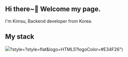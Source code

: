## Hi there~👋 Welcome my page.
I'm Kimsu, Backend developer from Korea.

## My stack
![](https://img.shields.io/badge/-Html5-%23E34F26)?style=?style=flat&logo=HTML5?logoColor=#E34F26")

<!--
**Kimsu10/Kimsu10** is a ✨ _special_ ✨ repository because its `README.md` (this file) appears on your GitHub profile.

Here are some ideas to get you started:

- 🔭 I’m currently working on ...
- 🌱 I’m currently learning ...
- 👯 I’m looking to collaborate on ...
- 🤔 I’m looking for help with ...
- 💬 Ask me about ...
- 📫 How to reach me: ...
- 😄 Pronouns: ...
- ⚡ Fun fact: ...
-->
